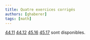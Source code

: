 ```yaml
---
title: Quatre exercices corrigés
authors: [ghaberer]
tags: [math]
---
```

[44.11](http://einexau.cluster028.hosting.ovh.net/site/math/44.11.pdf)
[44.12](http://einexau.cluster028.hosting.ovh.net/site/math/44.12.pdf)
[45.16](http://einexau.cluster028.hosting.ovh.net/site/math/45.16.pdf)
[45.17](http://einexau.cluster028.hosting.ovh.net/site/math/45.17.pdf)
sont disponibles.

